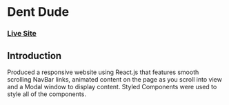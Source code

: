 # Dent Dude

### [Live Site](https://dentdude.vercel.app/)

## Introduction
Produced a responsive website using React.js that features smooth scrolling NavBar links, animated content on the page as you scroll into view and a Modal window to display content. Styled Components were used to style all of the components.
